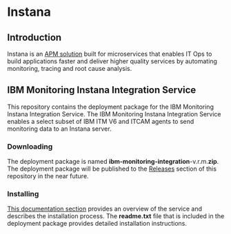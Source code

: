 # Instana

## Introduction

Instana is an [APM solution](https://www.instana.com/product-overview/) built for microservices that enables IT Ops to build applications faster and deliver higher quality services by automating monitoring, tracing and root cause analysis.

## IBM Monitoring Instana Integration Service

This repository contains the deployment package for the IBM Monitoring Instana Integration Service. The IBM Monitoring Instana Integration Service enables a select subset of IBM ITM V6 and ITCAM agents to send monitoring data to an Instana server. 

### Downloading

The deployment package is named **ibm-monitoring-integration**-v.r.m.**zip**. The deployment package will be published to the [Releases](https://github.com/instana/ibm-monitoring-integration/releases) section of this repository in the near future.


### Installing

[This documentation section](https://www.instana.com/docs/ecosystem/ibm-itmv6) provides an overview of the service and describes the installation process. The **readme.txt** file that is included in the deployment package provides detailed installation instructions.  
